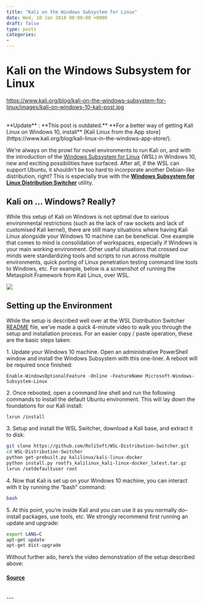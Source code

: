 ```yaml
---
title: "Kali on the Windows Subsystem for Linux"
date: Wed, 10 Jan 2018 00:00:00 +0000
draft: false
type: posts
categories: 
- 
---
```

# Kali on the Windows Subsystem for Linux
https://www.kali.org/blog/kali-on-the-windows-subsystem-for-linux/images/kali-on-windows-10-kali-post.jpg
<br/>

<br/>
**Update** : **This post is outdated.** **For a better way of getting Kali Linux on Windows 10, install** [Kali Linux from the App store](https://www.kali.org/blog/kali-linux-in-the-windows-app-store/).

We’re always on the prowl for novel environments to run Kali on, and with the introduction of the [Windows Subsystem for Linux](https://docs.microsoft.com/en-us/windows/wsl/install-win10) (WSL) in Windows 10, new and exciting possibilities have surfaced. After all, if the WSL can support Ubuntu, it shouldn’t be too hard to incorporate another Debian-like distribution, right? This is especially true with the [**Windows Subsystem for Linux Distribution Switcher**](https://github.com/RoliSoft/WSL-Distribution-Switcher) utility.

Kali on … Windows? Really?
--------------------------

While this setup of Kali on Windows is not optimal due to various environmental restrictions (such as the lack of raw sockets and lack of customised Kali kernel), there are still many situations where having Kali Linux alongside your Windows 10 machine can be beneficial. One example that comes to mind is consolidation of workspaces, especially if Windows is your main working environment. Other useful situations that crossed our minds were standardizing tools and scripts to run across multiple environments, quick porting of Linux penetration testing command line tools to Windows, etc. For example, below is a screenshot of running the Metasploit Framework from Kali Linux, over WSL.

[![](https://www.kali.org/blog/kali-on-the-windows-subsystem-for-linux/images/Kali_Linux_WSL_msf.png)](https://www.kali.org/blog/kali-on-the-windows-subsystem-for-linux/images/Kali_Linux_WSL_msf.png)

Setting up the Environment
--------------------------

While the setup is described well over at the WSL Distribution Switcher [README](https://github.com/RoliSoft/WSL-Distribution-Switcher) file, we’ve made a quick 4-minute video to walk you through the setup and installation process. For an easier copy / paste operation, these are the basic steps taken:

1\. Update your Windows 10 machine. Open an administrative PowerShell window and install the Windows Subsystem with this one-liner. A reboot will be required once finished:

```plain
Enable-WindowsOptionalFeature -Online -FeatureName Microsoft-Windows-Subsystem-Linux
```

2\. Once rebooted, open a command line shell and run the following commands to install the default Ubuntu environment. This will lay down the foundations for our Kali install:

```sh
lxrun /install
```

3\. Setup and install the WSL Switcher, download a Kali base, and extract it to disk:

```sh
git clone https://github.com/RoliSoft/WSL-Distribution-Switcher.git
cd WSL-Distribution-Switcher
python get-prebuilt.py kalilinux/kali-linux-docker
python install.py rootfs_kalilinux_kali-linux-docker_latest.tar.gz
lxrun /setdefaultuser root
```

4\. Now that Kali is set up on your Windows 10 machine, you can interact with it by running the “bash” command:

```sh
bash
```

5\. At this point, you’re inside Kali and you can use it as you normally do–install packages, use tools, etc. We strongly recommend first running an update and upgrade:

```sh
export LANG=C
apt-get update
apt-get dist-upgrade
```

Without further ado, here’s the video demonstration of the setup described above:

#### [Source](https://www.kali.org/blog/kali-on-the-windows-subsystem-for-linux/)

<br/>
---
